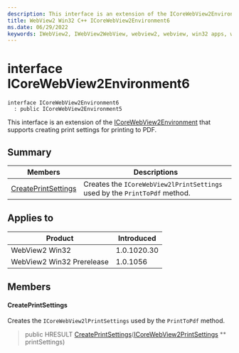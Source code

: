 ```yaml
---
description: This interface is an extension of the ICoreWebView2Environment that supports creating print settings for printing to PDF.
title: WebView2 Win32 C++ ICoreWebView2Environment6
ms.date: 06/29/2022
keywords: IWebView2, IWebView2WebView, webview2, webview, win32 apps, win32, edge, ICoreWebView2, ICoreWebView2Controller, browser control, edge html, ICoreWebView2Environment6
---
```


# interface ICoreWebView2Environment6

```
interface ICoreWebView2Environment6
  : public ICoreWebView2Environment5
```

This interface is an extension of the [ICoreWebView2Environment](icorewebview2environment.md) that supports creating print settings for printing to PDF.

## Summary

 Members                        | Descriptions
--------------------------------|---------------------------------------------
[CreatePrintSettings](#createprintsettings) | Creates the `ICoreWebView2lPrintSettings` used by the `PrintToPdf` method.

## Applies to

Product                         | Introduced
--------------------------------|---------------------------------------------
WebView2 Win32            |    1.0.1020.30
WebView2 Win32 Prerelease |    1.0.1056

## Members

#### CreatePrintSettings

Creates the `ICoreWebView2lPrintSettings` used by the `PrintToPdf` method.

> public HRESULT [CreatePrintSettings](#createprintsettings)([ICoreWebView2PrintSettings](icorewebview2printsettings.md) ** printSettings)

